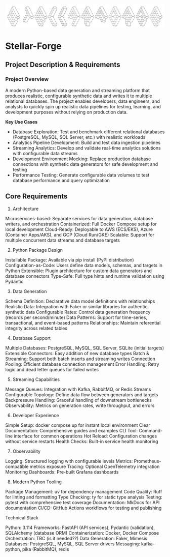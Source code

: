 ![header-image](docs/stellar-forge-header-iso.png)

# Stellar-Forge

## Project Description & Requirements
### Project Overview
A modern Python-based data generation and streaming platform that produces realistic, configurable synthetic data and writes it to multiple relational databases. The project enables developers, data engineers, and analysts to quickly spin up realistic data pipelines for testing, learning, and development purposes without relying on production data.

**Key Use Cases**

- Database Exploration: Test and benchmark different relational databases (PostgreSQL, MySQL, SQL Server, etc.) with realistic workloads
- Analytics Pipeline Development: Build and test data ingestion pipelines
- Streaming Analytics: Develop and validate real-time analytics solutions with configurable data streams
- Development Environment Mocking: Replace production database connections with synthetic data generators for safe development and testing
- Performance Testing: Generate configurable data volumes to test database performance and query optimization

## Core Requirements
1. Architecture

Microservices-based: Separate services for data generation, database writers, and orchestration
Containerized: Full Docker Compose setup for local development
Cloud-Ready: Deployable to AWS (ECS/EKS), Azure (Container Apps/AKS), and GCP (Cloud Run/GKE)
Scalable: Support for multiple concurrent data streams and database targets

2. Python Package Design

Installable Package: Available via pip install (PyPI distribution)
Configuration-as-Code: Users define data models, schemas, and targets in Python
Extensible: Plugin architecture for custom data generators and database connectors
Type-Safe: Full type hints and runtime validation using Pydantic

3. Data Generation

Schema Definition: Declarative data model definitions with relationships
Realistic Data: Integration with Faker or similar libraries for authentic synthetic data
Configurable Rates: Control data generation frequency (records per second/minute)
Data Patterns: Support for time-series, transactional, and event-based patterns
Relationships: Maintain referential integrity across related tables

4. Database Support

Multiple Databases: PostgreSQL, MySQL, SQL Server, SQLite (initial targets)
Extensible Connectors: Easy addition of new database types
Batch & Streaming: Support both batch inserts and streaming writes
Connection Pooling: Efficient database connection management
Error Handling: Retry logic and dead letter queues for failed writes

5. Streaming Capabilities

Message Queues: Integration with Kafka, RabbitMQ, or Redis Streams
Configurable Topology: Define data flow between generators and targets
Backpressure Handling: Graceful handling of downstream bottlenecks
Observability: Metrics on generation rates, write throughput, and errors

6. Developer Experience

Simple Setup: docker compose up for instant local environment
Clear Documentation: Comprehensive guides and examples
CLI Tool: Command-line interface for common operations
Hot Reload: Configuration changes without service restarts
Health Checks: Built-in service health monitoring

7. Observability

Logging: Structured logging with configurable levels
Metrics: Prometheus-compatible metrics exposure
Tracing: Optional OpenTelemetry integration
Monitoring Dashboards: Pre-built Grafana dashboards

8. Modern Python Tooling

Package Management: uv for dependency management
Code Quality: Ruff for linting and formatting
Type Checking: ty for static type analysis
Testing: pytest with comprehensive test coverage
Documentation: MkDocs for API documentation
CI/CD: GitHub Actions workflows for testing and publishing

Technical Stack

Python: 3.114
Frameworks: FastAPI (API services), Pydantic (validation), SQLAlchemy (database ORM)
Containerization: Docker, Docker Compose
Orchestration: TBC (is it needed??)
Data Generation: Faker, Mimesis
Databases: PostgreSQL, MySQL, SQL Server drivers
Messaging: kafka-python, pika (RabbitMQ), redis